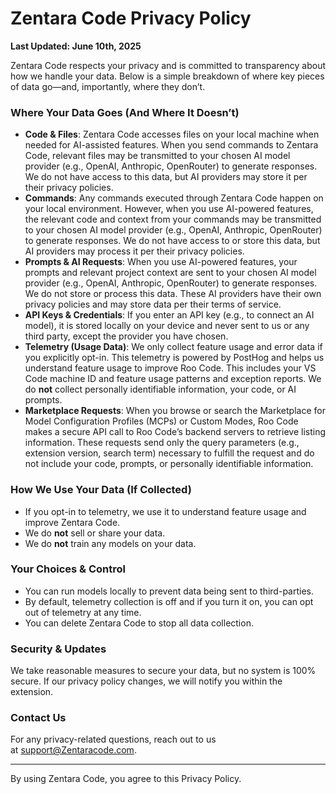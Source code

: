# Zentara Code Privacy Policy

**Last Updated: June 10th, 2025**

Zentara Code respects your privacy and is committed to transparency about how we handle your data. Below is a simple breakdown of where key pieces of data go—and, importantly, where they don’t.

### **Where Your Data Goes (And Where It Doesn’t)**

- **Code & Files**: Zentara Code accesses files on your local machine when needed for AI-assisted features. When you send commands to Zentara Code, relevant files may be transmitted to your chosen AI model provider (e.g., OpenAI, Anthropic, OpenRouter) to generate responses. We do not have access to this data, but AI providers may store it per their privacy policies.
- **Commands**: Any commands executed through Zentara Code happen on your local environment. However, when you use AI-powered features, the relevant code and context from your commands may be transmitted to your chosen AI model provider (e.g., OpenAI, Anthropic, OpenRouter) to generate responses. We do not have access to or store this data, but AI providers may process it per their privacy policies.
- **Prompts & AI Requests**: When you use AI-powered features, your prompts and relevant project context are sent to your chosen AI model provider (e.g., OpenAI, Anthropic, OpenRouter) to generate responses. We do not store or process this data. These AI providers have their own privacy policies and may store data per their terms of service.
- **API Keys & Credentials**: If you enter an API key (e.g., to connect an AI model), it is stored locally on your device and never sent to us or any third party, except the provider you have chosen.
- **Telemetry (Usage Data)**: We only collect feature usage and error data if you explicitly opt-in. This telemetry is powered by PostHog and helps us understand feature usage to improve Roo Code. This includes your VS Code machine ID and feature usage patterns and exception reports. We do **not** collect personally identifiable information, your code, or AI prompts.
- **Marketplace Requests**: When you browse or search the Marketplace for Model Configuration Profiles (MCPs) or Custom Modes, Roo Code makes a secure API call to Roo Code’s backend servers to retrieve listing information. These requests send only the query parameters (e.g., extension version, search term) necessary to fulfill the request and do not include your code, prompts, or personally identifiable information.

### **How We Use Your Data (If Collected)**

- If you opt-in to telemetry, we use it to understand feature usage and improve Zentara Code.
- We do **not** sell or share your data.
- We do **not** train any models on your data.

### **Your Choices & Control**

- You can run models locally to prevent data being sent to third-parties.
- By default, telemetry collection is off and if you turn it on, you can opt out of telemetry at any time.
- You can delete Zentara Code to stop all data collection.

### **Security & Updates**

We take reasonable measures to secure your data, but no system is 100% secure. If our privacy policy changes, we will notify you within the extension.

### **Contact Us**

For any privacy-related questions, reach out to us at support@Zentaracode.com.

---

By using Zentara Code, you agree to this Privacy Policy.
